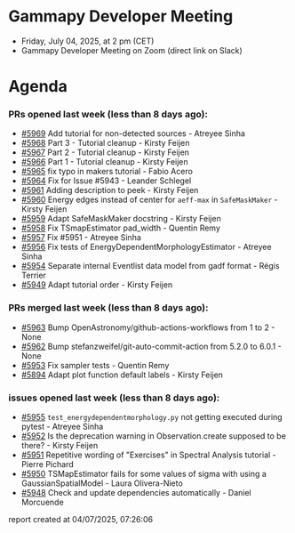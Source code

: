 # Gammapy Developer Meeting 
 * Friday, July 04, 2025, at 2 pm (CET) 
 * Gammapy Developer Meeting on Zoom (direct link on Slack) 
# Agenda

### PRs opened last week (less than 8 days ago): 
* [#5969](https://github.com/gammapy/gammapy/pull/5969) Add tutorial for non-detected sources - Atreyee Sinha
* [#5968](https://github.com/gammapy/gammapy/pull/5968) Part 3 - Tutorial cleanup - Kirsty Feijen
* [#5967](https://github.com/gammapy/gammapy/pull/5967) Part 2 - Tutorial cleanup - Kirsty Feijen
* [#5966](https://github.com/gammapy/gammapy/pull/5966) Part 1 - Tutorial cleanup - Kirsty Feijen
* [#5965](https://github.com/gammapy/gammapy/pull/5965) fix typo in makers tutorial - Fabio Acero
* [#5964](https://github.com/gammapy/gammapy/pull/5964) Fix for Issue #5943 - Leander Schlegel
* [#5961](https://github.com/gammapy/gammapy/pull/5961) Adding description to peek - Kirsty Feijen
* [#5960](https://github.com/gammapy/gammapy/pull/5960) Energy edges instead of center for `aeff-max` in `SafeMaskMaker` - Kirsty Feijen
* [#5959](https://github.com/gammapy/gammapy/pull/5959) Adapt SafeMaskMaker docstring - Kirsty Feijen
* [#5958](https://github.com/gammapy/gammapy/pull/5958) Fix TSmapEstimator pad_width - Quentin Remy
* [#5957](https://github.com/gammapy/gammapy/pull/5957) Fix  #5951 - Atreyee Sinha
* [#5956](https://github.com/gammapy/gammapy/pull/5956) Fix tests of EnergyDependentMorphologyEstimator - Atreyee Sinha
* [#5954](https://github.com/gammapy/gammapy/pull/5954) Separate internal Eventlist data model from gadf format - Régis Terrier
* [#5949](https://github.com/gammapy/gammapy/pull/5949) Adapt tutorial order - Kirsty Feijen

### PRs merged last week (less than 8 days ago): 
* [#5963](https://github.com/gammapy/gammapy/pull/5963) Bump OpenAstronomy/github-actions-workflows from 1 to 2 - None
* [#5962](https://github.com/gammapy/gammapy/pull/5962) Bump stefanzweifel/git-auto-commit-action from 5.2.0 to 6.0.1 - None
* [#5953](https://github.com/gammapy/gammapy/pull/5953) Fix sampler tests - Quentin Remy
* [#5894](https://github.com/gammapy/gammapy/pull/5894) Adapt plot function default labels - Kirsty Feijen

### issues opened last week (less than 8 days ago): 
* [#5955](https://github.com/gammapy/gammapy/issues/5955) `test_energydependentmorphology.py` not getting executed during pytest - Atreyee Sinha
* [#5952](https://github.com/gammapy/gammapy/issues/5952) Is the deprecation warning in Observation.create supposed to be there? - Kirsty Feijen
* [#5951](https://github.com/gammapy/gammapy/issues/5951) Repetitive wording of "Exercises" in Spectral Analysis tutorial - Pierre Pichard
* [#5950](https://github.com/gammapy/gammapy/issues/5950) TSMapEstimator fails for some values of sigma with using a GaussianSpatialModel - Laura Olivera-Nieto
* [#5948](https://github.com/gammapy/gammapy/issues/5948) Check and update dependencies automatically - Daniel Morcuende

 report created at 04/07/2025, 07:26:06